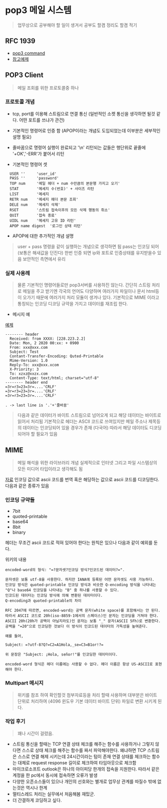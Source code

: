 # pop3 메일 시스템

>업무상으로 공부해야 할 일이 생겨서 공부도 할겸 정리도 할겸 적기

## RFC 1939

- [pop3 command](http://www.networksorcery.com/enp/protocol/pop.htm)
- [참고예제](https://github.com/foens/hpop/tree/master/OpenPopExamples)

## POP3 Client

>메일 조회를 위한 프로토콜중 하나

### 프로토콜 개념

- tcp, port를 이용해 스트림으로 연결 통신 (일반적인 소켓 통신을 생각하면 될것 같다. 어떤 포트를 쓰냐가 관건) 
- 기본적인 명령어로 인증 함 (APOP이라는 개념도 도입되었는데 이부분은 세부적인 설명 필요)
- 줄바꿈으로 명령어 실행이 완료되고 '\n' 리턴되는 값들은 행단위로 끝줄에 '+OK','-ERR'가 붙어서 리턴


- 기본적인 명령어 셋 
```pop3
  USER ''     'user_id'
  PASS ''     'password'
  TOP num     '메일 헤더 + num 수만큼의 본문행 가지고 오기'
  STAT        '메세지 수(번호)' + 사이즈 리턴
  LIST        '메세지
  RETR num    '메세지 헤더 본문 조회'
  DELE num    '메세지 삭제'
  RSET        '스트림 접속이후의 모든 삭제 행동의 취소'
  QUIT        '접속 종료'
  UIDL num    '메세지 고유 ID 리턴'
  APOP name digest  '로그인 상태 리턴'
```

- APOP에 대한 추가적인 개념 설명 

> user + pass 명령을 같이 실행하는 개념으로 생각하면 됨 pass는 인코딩 되어 (보통은 해새값을 던진다) 한번 인증 되면 ip와 포트로 인증상태를 유지받을수 있음 보안적인 측면에서 유리

### 실제 사용례

>물론 기본적인 명령어들로만 pop3서버를 사용하진 않는다. 간단히 스트링 처리로 메일을 주고 받기엔 각국의 언어도 다양하며 여러가지 파일이나 문서 html등이 오가기 때문에 여러가지 처리 모듈이 생겨나 있다. 기본적으로 MIME 이라고 통칭되는 인코딩 디코딩 규약을 가지고 데이터를 재조립 한다.

- 메시지 예

[예제](https://www.codeproject.com/Articles/404066/Understanding-the-insides-of-the-POP-mail-protoco)

```pop3
-------- header
  Received: from XXXX: [228.223.2.2]
  Date: Mon, 2 2020 00:xx: + 0900
  From: xxx@xxx.com
  Subject: Test
  Contant-Transfer-Encoding: Quted-Printable
  Mime-Version: 1.0
  Reply-To: xxx@xxx.xcom
  X-Priority: 3
  To: xzxz@xxzx.com
  Content-Type: text/html; charset="utf-8"
-------- header end
=3r=r3=23=3r=....'CRLF'
=3r=r3=23=3r=....'CRLF'
=3r=r3=23=3r=....'CRLF'

. -> last line is '.'+'줄바꿈'

```
>다음과 같은 데이터가 바이트 스트림으로 넘어오게 되고 해당 데이터는 바이트로 읽어서 처리됨 기본적으로 헤더는 ASCII 코드로 쓰여있지만 메일 주소나 제목등의 데이터는 인코딩되어 있을 경우가 존재 (다국어) 따라서 해당 데이터도 디코딩 되어야 할 필요가 있음


## MIME

>메일 해석을 위한 라이브러리 개념 실제적으로 인터넷 그리고 파일 시스템상의 모든 미디어 타입이라고 생각해도 됨

[자료](https://ko.wikipedia.org/wiki/MIME)
인코딩 값으로 ascii 코드를 번역 혹은 해당하는 값으로 ascii 코드를 디코딩한다. 다음과 같은 종류가 있음

### 인코딩 규약들

- 7bit
- quoted-printable
- base64
- 8bit
- binary

헤더는 무조건 ascii 코드로 적혀 있어야 한다는 원칙은 있으나 다음과 같이 예외를 둔다.

위키의 내용
  ```
  encoded-word의 형식: "=?문자셋?인코딩 방식?인코드된 데이터?=".

  문자셋은 보통 utf-8을 사용한다. 하지만 IANA에 등록된 어떤 문자셋도 사용 가능하다.
  인코딩 방식은 quoted-printable 인코딩 방식과 비슷한 Q-encoding 방식을 나타내는 "Q"나 base64 인코딩을 나타내는 "B" 중 하나를 사용할 수 있다.
  인코드된 데이터는 인코딩 방식에 의해 변환된 데이터이다.
  Q-encoding과 quoted-printable의 차이

  RFC 2047에 따르면, encoded-word는 공백 문자(white space)를 포함해서는 안 된다. 따라서 ASCII 코드로 20h(iso-8859-1에서의 스페이스)인 문자는 인코딩을 거쳐야 한다. ASCII 20h(20h가 공백이 아닐지라도)인 문자는 보통 "_" 문자(ASCII 5Fh)로 변환한다. 공백을 "=20"으로 인코딩한 것보다 이 방식이 인코드된 데이터의 가독성을 높여준다.

  예를 들어,

  Subject: =?utf-8?Q?=C2=A1Hola,_se=C3=B1or!?=

  위 문장은 "Subject: ¡Hola, señor!"를 인코딩한 데이터이다.

  encoded-word 형식은 헤더 이름에는 사용할 수 없다. 헤더 이름은 항상 US-ASCII로 표현해야 한다.
  ```
  
  ### Multipart 메시지
  
  > 위키를 참조 하여 확인할것 첨부자료등을 처리 할때 사용하며 대부분은 바이트 단위로 처리하여 (4096 윈도우 기본 데이터 바이트 단위) 파일로 변환 시키게 된다.
  
  ### 작업 후기
  
  > 꽤나 시간이 걸렸음.
  - 스트림 통신을 할때는 TCP 연결 상태 체크를 해주는 함수를 사용하거나 그렇지 않다면 스스로 상태 체크를 해주는 함수를 짜서 파악해야한다. 왜냐하면 TCP 스트림은 스스로 연결 해제 시키는데 24시간이라는 텀이 존재  연결 상태를 체크하는 함수는 대체로 request response 길이로 체크하여 타임아웃으로 체크함
  - 마이크로소프트 outlook은 하나의 아이피당 한개의 접속을 지원한다. 따라서 같은 계정을 한 pc에서 동시에 접속하면 오류가 발생
  - 다양한 오픈소스들이 있으나 개인의 선호와는 별개로 업무상 관계를 따질수 밖에 없는것은 역시나 한계
  - 멀티스레드 처리는 실무에서 처음해봄 재밌군.
  - 더 간결하게 코딩하고 싶다.
